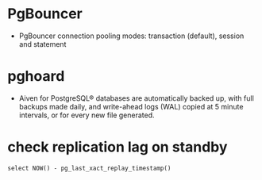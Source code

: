 # PgBouncer
* PgBouncer connection pooling modes: transaction (default), session and statement

# pghoard
* Aiven for PostgreSQL® databases are automatically backed up, with full backups made daily, and write-ahead logs (WAL) copied at 5 minute intervals, or for every new file generated.

# check replication lag on standby
`select NOW() - pg_last_xact_replay_timestamp()`
